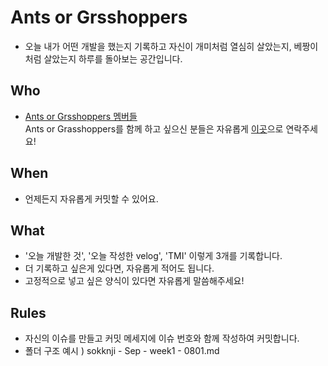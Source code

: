 # Ants or Grsshoppers
- 오늘 내가 어떤 개발을 했는지 기록하고 자신이 개미처럼 열심히 살았는지, 베짱이처럼 살았는지 하루를 돌아보는 공간입니다.
## Who 
- [Ants or Grsshoppers 멤버들](https://github.com/Mask-ants/Ants-or-Grasshoppers/graphs/contributors)<br>
Ants or Grasshoppers를 함께 하고 싶으신 분들은 자유롭게 [이곳](sskkanji@gmail.com)으로 연락주세요!
## When
- 언제든지 자유롭게 커밋할 수 있어요.
## What
- '오늘 개발한 것',  '오늘 작성한 velog',  'TMI' 이렇게 3개를 기록합니다.
- 더 기록하고 싶은게 있다면, 자유롭게 적어도 됩니다.
- 고정적으로 넣고 싶은 양식이 있다면 자유롭게 말씀해주세요! 
## Rules
- 자신의 이슈를 만들고 커밋 메세지에 이슈 번호와 함께 작성하여 커밋합니다.
- 폴더 구조 예시 ) 
 sokknji - Sep - week1 - 0801.md 
